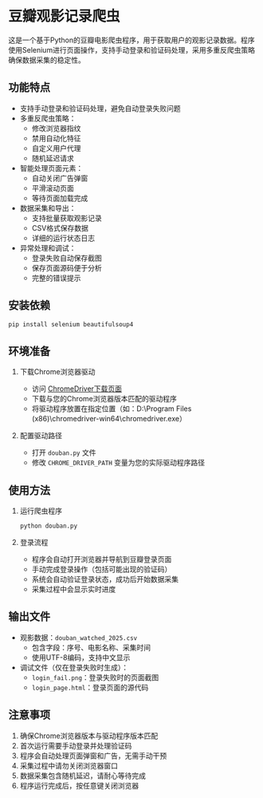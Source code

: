 # 豆瓣观影记录爬虫

这是一个基于Python的豆瓣电影爬虫程序，用于获取用户的观影记录数据。程序使用Selenium进行页面操作，支持手动登录和验证码处理，采用多重反爬虫策略确保数据采集的稳定性。

## 功能特点

- 支持手动登录和验证码处理，避免自动登录失败问题
- 多重反爬虫策略：
  - 修改浏览器指纹
  - 禁用自动化特征
  - 自定义用户代理
  - 随机延迟请求
- 智能处理页面元素：
  - 自动关闭广告弹窗
  - 平滑滚动页面
  - 等待页面加载完成
- 数据采集和导出：
  - 支持批量获取观影记录
  - CSV格式保存数据
  - 详细的运行状态日志
- 异常处理和调试：
  - 登录失败自动保存截图
  - 保存页面源码便于分析
  - 完整的错误提示

## 安装依赖

```bash
pip install selenium beautifulsoup4
```

## 环境准备

1. 下载Chrome浏览器驱动
   - 访问 [ChromeDriver下载页面](https://chromedriver.chromium.org/downloads)
   - 下载与您的Chrome浏览器版本匹配的驱动程序
   - 将驱动程序放置在指定位置（如：D:\Program Files (x86)\chromedriver-win64\chromedriver.exe）

2. 配置驱动路径
   - 打开 `douban.py` 文件
   - 修改 `CHROME_DRIVER_PATH` 变量为您的实际驱动程序路径

## 使用方法

1. 运行爬虫程序
   ```bash
   python douban.py
   ```

2. 登录流程
   - 程序会自动打开浏览器并导航到豆瓣登录页面
   - 手动完成登录操作（包括可能出现的验证码）
   - 系统会自动验证登录状态，成功后开始数据采集
   - 采集过程中会显示实时进度

## 输出文件

- 观影数据：`douban_watched_2025.csv`
  - 包含字段：序号、电影名称、采集时间
  - 使用UTF-8编码，支持中文显示
- 调试文件（仅在登录失败时生成）：
  - `login_fail.png`：登录失败时的页面截图
  - `login_page.html`：登录页面的源代码

## 注意事项

1. 确保Chrome浏览器版本与驱动程序版本匹配
2. 首次运行需要手动登录并处理验证码
3. 程序会自动处理页面弹窗和广告，无需手动干预
4. 采集过程中请勿关闭浏览器窗口
5. 数据采集包含随机延迟，请耐心等待完成
6. 程序运行完成后，按任意键关闭浏览器